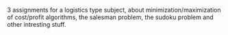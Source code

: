3 assignments for a logistics type subject, about minimization/maximization of cost/profit algorithms, the salesman problem, the sudoku problem and other intresting stuff.
